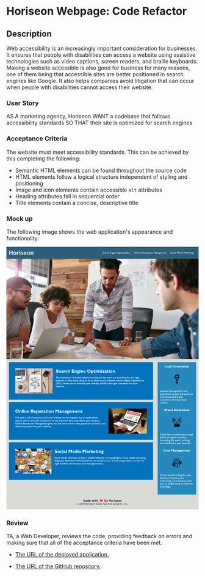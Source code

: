 # Horiseon Webpage: Code Refactor

## Description

Web accessibility is an increasingly important consideration for businesses. It ensures that people with disabilities can access a website using assistive technologies such as video captions, screen readers, and braille keyboards. Making a website accessible is also good for business for many reasons, one of them being that accessible sites are better positioned in search engines like Google. It also helps companies avoid litigation that can occur when people with disabilities cannot access their website.

### User Story

AS A marketing agency, Horiseon WANT a codebase that follows accessibility standards
SO THAT their site is optimized for search engines

### Acceptance Criteria

The website must meet accessibility standards. This can be achieved by this completing the following:

* Semantic HTML elements can be found throughout the source code
* HTML elements follow a logical structure independent of styling and positioning
* Image and icon elements contain accessible `alt` attributes
* Heading attributes fall in sequential order
* Title elements contain a concise, descriptive title

### Mock up

The following image shows the web application's appearance and functionality:

![The Horiseon webpage includes a navigation bar, a header image, and cards with text and images at the bottom of the page.](assets/images/horiseon-webpage-mock-up.png)

### Review

TA, a Web Developer, reviews the code, providing feedback on errors and making sure that all of the acceptance criteria have been met.

* [The URL of the deployed application.](https://seacrest3.github.io/horiseon-webpage/)

* [The URL of the GitHub repository.](https://github.com/seacrest3/horiseon-webpage.git)